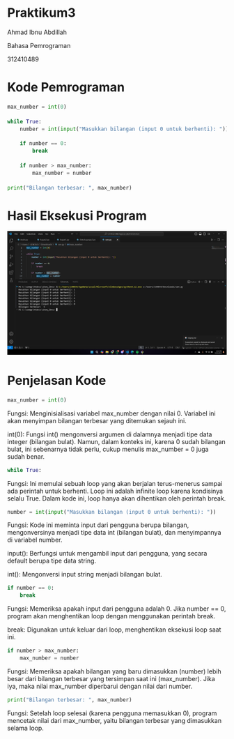 # Praktikum3

Ahmad Ibnu Abdillah

Bahasa Pemrograman

312410489

# Kode Pemrograman
```Python
max_number = int(0)
    
while True:
    number = int(input("Masukkan bilangan (input 0 untuk berhenti): "))
        
    if number == 0:
        break
        
    if number > max_number:
        max_number = number
    
print("Bilangan terbesar: ", max_number)

```

# Hasil Eksekusi Program
![Foto](https://github.com/AhmadIbnuAbdillah/Foto/blob/main/Screenshot%202024-10-22%20221323.png?raw=true)

# Penjelasan Kode
```Python
max_number = int(0)
```
Fungsi: Menginisialisasi variabel max_number dengan nilai 0. Variabel ini akan menyimpan bilangan terbesar yang ditemukan sejauh ini.

int(0): Fungsi int() mengonversi argumen di dalamnya menjadi tipe data integer (bilangan bulat). Namun, dalam konteks ini, karena 0 sudah bilangan bulat, ini sebenarnya tidak perlu, cukup menulis max_number = 0 juga sudah benar.

```Python
while True:
```
Fungsi: Ini memulai sebuah loop yang akan berjalan terus-menerus sampai ada perintah untuk berhenti. Loop ini adalah infinite loop karena kondisinya selalu True. Dalam kode ini, loop hanya akan dihentikan oleh perintah break.

```Python
number = int(input("Masukkan bilangan (input 0 untuk berhenti): "))
```
Fungsi: Kode ini meminta input dari pengguna berupa bilangan, mengonversinya menjadi tipe data int (bilangan bulat), dan menyimpannya di variabel number.

input(): Berfungsi untuk mengambil input dari pengguna, yang secara default berupa tipe data string.

int(): Mengonversi input string menjadi bilangan bulat.

```Python
if number == 0:
    break
```
Fungsi: Memeriksa apakah input dari pengguna adalah 0. Jika number == 0, program akan menghentikan loop dengan menggunakan perintah break.

break: Digunakan untuk keluar dari loop, menghentikan eksekusi loop saat ini.

```Python
if number > max_number:
    max_number = number
```
Fungsi: Memeriksa apakah bilangan yang baru dimasukkan (number) lebih besar dari bilangan terbesar yang tersimpan saat ini (max_number). Jika iya, maka nilai max_number diperbarui dengan nilai dari number.

```Python
print("Bilangan terbesar: ", max_number)
```
Fungsi: Setelah loop selesai (karena pengguna memasukkan 0), program mencetak nilai dari max_number, yaitu bilangan terbesar yang dimasukkan selama loop.
